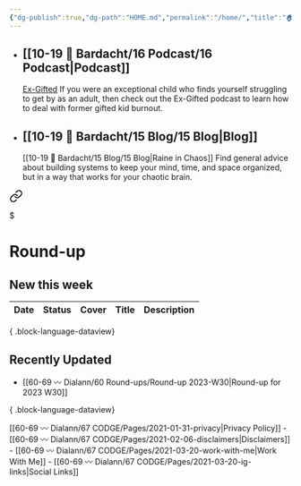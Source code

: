 ```yaml
---
{"dg-publish":true,"dg-path":"HOME.md","permalink":"/home/","title":"🏠 HOME","pinned":true,"contentClasses":"cards cards-1-1","tags":["gardenEntry"],"noteIcon":"","created":"2021-10-13","updated":"2023-07-29T23:37:45.000-04:00"}
---
```


- ## [[10-19 💢 Bardacht/16 Podcast/16 Podcast\|Podcast]]
  [Ex-Gifted](https://exgifted.com/)
  If you were an exceptional child who finds yourself struggling to get by as an adult, then check out the Ex-Gifted podcast to learn how to deal with former gifted kid burnout.

- ## [[10-19 💢 Bardacht/15 Blog/15 Blog\|Blog]]
  [[10-19 💢 Bardacht/15 Blog/15 Blog\|Raine in Chaos]]
  Find general advice about building systems to keep your mind, time, and space organized, but in a way that works for your chaotic brain.


<div class="transclusion internal-embed is-loaded"><a class="markdown-embed-link" href="/round-ups/60-round-ups/" aria-label="Open link"><svg xmlns="http://www.w3.org/2000/svg" width="24" height="24" viewBox="0 0 24 24" fill="none" stroke="currentColor" stroke-width="2" stroke-linecap="round" stroke-linejoin="round" class="svg-icon lucide-link"><path d="M10 13a5 5 0 0 0 7.54.54l3-3a5 5 0 0 0-7.07-7.07l-1.72 1.71"></path><path d="M14 11a5 5 0 0 0-7.54-.54l-3 3a5 5 0 0 0 7.07 7.07l1.71-1.71"></path></svg></a><div class="markdown-embed">

$<div class="markdown-embed-title">

# Round-up

</div>




## New this week

| Date | Status | Cover | Title | Description |
| ---- | ------ | ----- | ----- | ----------- |

{ .block-language-dataview}

## Recently Updated
- [[60-69 〰️ Dialann/60 Round-ups/Round-up 2023-W30\|Round-up for 2023 W30]]

{ .block-language-dataview}








</div></div>






[[60-69 〰️ Dialann/67 CODGE/Pages/2021-01-31-privacy\|Privacy Policy]] - [[60-69 〰️ Dialann/67 CODGE/Pages/2021-02-06-disclaimers\|Disclaimers]] - [[60-69 〰️ Dialann/67 CODGE/Pages/2021-03-20-work-with-me\|Work With Me]] - [[60-69 〰️ Dialann/67 CODGE/Pages/2021-03-20-ig-links\|Social Links]]